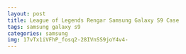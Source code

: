 ```yaml
---
layout: post
title: League of Legends Rengar Samsung Galaxy S9 Case
tags: samsung galaxy s9
categories: samsung
img: 17vTx1iVFhP_fosq2-28IVnSS9joY4v4-
---
```

